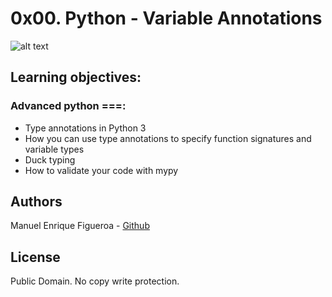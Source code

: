 # 0x00. Python - Variable Annotations
![alt text](https://external-content.duckduckgo.com/iu/?u=https%3A%2F%2Fwww.holbertonschool.com%2Fholberton-logo-simple.png&f=1&nofb=1)


## Learning objectives: 
### Advanced python ===:

* Type annotations in Python 3
* How you can use type annotations to specify function signatures and variable types
* Duck typing
* How to validate your code with mypy



## Authors
Manuel Enrique Figueroa - [Github](https://github.com/FicusCarica308)

## License
Public Domain. No copy write protection.
